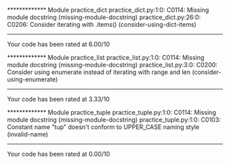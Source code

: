 ************* Module practice_dict
practice_dict.py:1:0: C0114: Missing module docstring (missing-module-docstring)
practice_dict.py:26:0: C0206: Consider iterating with .items() (consider-using-dict-items)

-----------------------------------
Your code has been rated at 6.00/10

************* Module practice_list
practice_list.py:1:0: C0114: Missing module docstring (missing-module-docstring)
practice_list.py:3:0: C0200: Consider using enumerate instead of iterating with range and len (consider-using-enumerate)

-----------------------------------
Your code has been rated at 3.33/10

************* Module practice_tuple
practice_tuple.py:1:0: C0114: Missing module docstring (missing-module-docstring)
practice_tuple.py:1:0: C0103: Constant name "tup" doesn't conform to UPPER_CASE naming style (invalid-name)

-----------------------------------
Your code has been rated at 0.00/10


